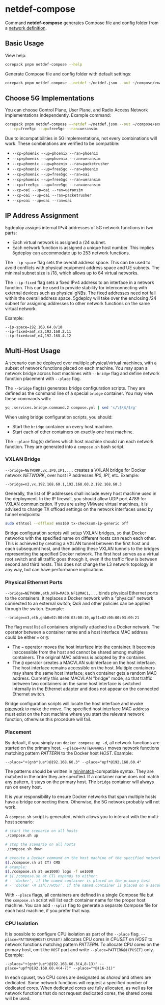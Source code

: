 # netdef-compose

Command **netdef-compose** generates Compose file and config folder from a [network definition](../netdef).

## Basic Usage

View help:

```bash
corepack pnpm netdef-compose --help
```

Generate Compose file and config folder with default settings:

```bash
corepack pnpm netdef-compose --netdef ~/netdef.json --out ~/compose/example
```

## Choose 5G Implementations

You can choose Control Plane, User Plane, and Radio Access Network implementations independently.
Example command:

```bash
corepack pnpm netdef-compose --netdef ~/netdef.json --out ~/compose/example \
  --cp=free5gc --up=free5gc --ran=ueransim
```

Due to incompatibilities in 5G implementations, not every combinations will work.
These combinations are verified to be compatible:

* `--cp=phoenix --up=phoenix --ran=phoenix`
* `--cp=phoenix --up=phoenix --ran=ueransim`
* `--cp=phoenix --up=phoenix --ran=packetrusher`
* `--cp=phoenix --up=free5gc --ran=phoenix`
* `--cp=phoenix --up=free5gc --ran=oai`
* `--cp=phoenix --up=free5gc --ran=ueransim`
* `--cp=free5gc --up=free5gc --ran=ueransim`
* `--cp=oai --up=oai --ran=ueransim`
* `--cp=oai --up=oai --ran=packetrusher`
* `--cp=oai --up=oai --ran=oai`

## IP Address Assignment

5gdeploy assigns internal IPv4 addresses of 5G network functions in two parts:

* Each virtual network is assigned a /24 subnet.
* Each network function is assigned a unique host number.
  This implies 5gdeploy can accommodate up to 253 network functions.

The `--ip-space` flag sets the overall address space.
This can be used to avoid conflicts with physical equipment address space and UE subnets.
The minimal subnet size is /18, which allows up to 64 virtual networks.

The `--ip-fixed` flag sets a fixed IPv4 address to an interface in a network function.
This can be used to provide stability for interconnecting with external devices such as physical gNBs.
The fixed addresses need not fall within the overall address space.
5gdeploy will take over the enclosing /24 subnet for assigning addresses to other network functions on the same virtual network.

Example:

```text
--ip-space=192.168.64.0/18
--ip-fixed=amf,n2,192.168.2.11
--ip-fixed=smf,n4,192.168.4.12
```

## Multi-Host Usage

A scenario can be deployed over multiple physical/virtual machines, with a subset of network functions placed on each machine.
You may span a network bridge across host machines with `--bridge` flag and define network function placement with `--place` flag.

The `--bridge` flag(s) generates bridge configuration scripts.
They are defined as the command line of a special `bridge` container.
You may view these commands with:

```bash
yq .services.bridge.command.2 compose.yml | sed 's/\$\$/$/g'
```

When using bridge configuration scripts, you should:

* Start the `bridge` container on every host machine.
* Start each of other containers on exactly one host machine.

The `--place` flag(s) defines which host machine should run each network function.
They are generated into a `compose.sh` bash script.

### VXLAN Bridge

`--bridge=NETWORK,vx,IP0,IP1,...` creates a VXLAN bridge for Docker network *NETWORK*, over host IP addresses *IP0*, *IP1*, etc.
Example:

```text
--bridge=n2,vx,192.168.60.1,192.168.60.2,192.168.60.3
```

Generally, the list of IP addresses shall include every host machine used in the deployment.
In the IP firewall, you should allow UDP port 4789 for VXLAN communication.
If you are using VMware virtual machines, it is advised to change TX offload settings on the network interfaces used by tunnel endpoints:

```bash
sudo ethtool --offload ens160 tx-checksum-ip-generic off
```

Bridge configuration scripts will setup VXLAN bridges, so that Docker networks with the specified name on different hosts can reach each other.
This is achieved by creating a VXLAN tunnel between the first host and each subsequent host, and then adding these VXLAN tunnels to the bridges representing the specified Docker network.
The first host serves as a virtual root switch and all traffic goes through it, even if the traffic flow is between second and third hosts.
This does not change the L3 network topology in any way, but can have performance implications.

### Physical Ethernet Ports

`--bridge=NETWORK,eth,NF0=MAC0,NF1@MAC1,...` binds physical Ethernet ports to the containers.
It replaces a Docker network with a "physical" network connected to an external switch; QoS and other policies can be applied through the switch.
Example:

```text
--bridge=n3,eth,gnb0=02:00:00:03:00:10,upf1=02:00:00:03:00:21
```

The flag must list all containers originally attached to a Docker network.
The operator between a container name and a host interface MAC address could be either `=` or `@`:

* The `=` operator moves the host interface into the container.
  It becomes inaccessible from the host and cannot be shared among multiple containers.
  The original MAC address is adopted by the container.
* The `@` operator creates a MACVLAN subinterface on the host interface.
  The host interface remains accessible on the host.
  Multiple containers may share the same host interface; each container gets a random MAC address.
  Currently this uses MACVLAN "bridge" mode, so that traffic between two containers on the same host interface is switched internally in the Ethernet adapter and does not appear on the connected Ethernet switch.

Bridge configuration scripts will locate the host interface and invoke [pipework](https://github.com/jpetazzo/pipework) to make the move.
The specified host interface MAC address must exist on the host machine where you start the relevant network function, otherwise this procedure will fail.

### Placement

By default, if you simply run `docker compose up -d`, all network functions are started on the primary host.
`--place=PATTERN@HOST` moves network functions matching pattern *PATTERN* to the Docker host *HOST*.
Example:

```text
--place="+(gnb*|ue*)@192.168.60.3" --place="upf*@192.168.60.4"
```

The patterns should be written in [minimatch](https://www.npmjs.com/package/minimatch)-compatible syntax.
They are matched in the order they are specified.
If a container name does not match any pattern, it stays on the primary host.
The `bridge` container will always run on every host.

It is your responsibility to ensure Docker networks that span multiple hosts have a bridge connecting them.
Otherwise, the 5G network probably will not work.

A `compose.sh` script is generated, which allows you to interact with the multi-host scenario:

```bash
# start the scenario on all hosts
./compose.sh up

# stop the scenario on all hosts
./compose.sh down

# execute a Docker command on the host machine of the specified network function
$(./compose.sh at CT) CMD
# example:
$(./compose.sh at ue1000) logs -f ue1000
# $(./compose.sh at CT) expands to either:
# - 'docker', if the named container is placed on the primary host
# - 'docker -H ssh://HOST', if the named container is placed on a secondary host
```

With `--place` flags, all containers are defined in a single Compose file but the `compose.sh` script will list each container name for the proper host machine.
You can add `--split` flag to generate a separate Compose file for each host machine, if you prefer that way.

### CPU Isolation

It is possible to configure CPU isolation as part of the `--place` flag.
`--place=PATTERN@HOST(CPUSET)` allocates CPU cores in *CPUSET* on *HOST* to network functions matching pattern *PATTERN*.
To allocate CPU cores on the primary host, omit the `HOST` part and write `--place=PATTERN@(CPUSET)` only.
Example:

```text
--place="+(gnb*|ue*)@192.168.60.3(4,8-13)" --place="upf*@192.168.60.4(4-7)" --place="*@(16-31)"
```

In each cpuset, two CPU cores are designated as *shared* and others are dedicated.
Some network functions will request a specified number of dedicated cores.
When dedicated cores are fully allocated, as well as for network functions that do not request dedicated cores, the shared cores will be used.
